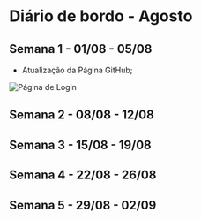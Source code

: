 # Diário de bordo - Agosto



## Semana 1 - 01/08 - 05/08
- Atualização da Página GitHub;
 
![Página de Login](PrintLogins.jpg)


## Semana 2 - 08/08 - 12/08


## Semana 3 - 15/08 - 19/08


## Semana 4 - 22/08 - 26/08



## Semana 5 - 29/08 - 02/09


